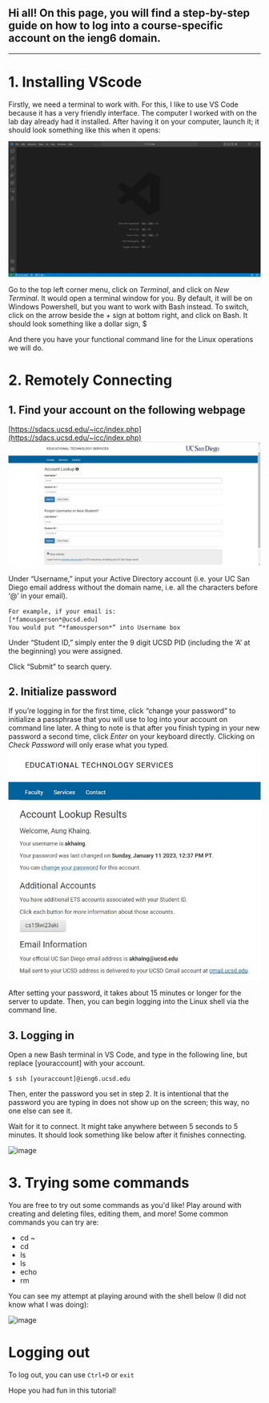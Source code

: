 ## Hi all! On this page, you will find a step-by-step guide on how to log into a course-specific account on the **ieng6** domain.

---


# 1. Installing VScode
Firstly, we need a terminal to work with. For this, I like to use VS Code because it has a very friendly interface. The computer I worked with on the lab day already had it installed. After having it on your computer, launch it; it should look something like this when it opens:


![Image](https://github.com/OscarKhaing/cse15l-lab-reports/blob/main/vscode.JPG?raw=true)


Go to the top left corner menu, click on *Terminal*, and click on *New Terminal*. It would open a terminal window for you. By default, it will be on Windows Powershell, but you want to work with Bash instead. To switch, click on the arrow beside the *+* sign at bottom right, and click on Bash. It should look something like a dollar sign, $

And there you have your functional command line for the Linux operations we will do.




# 2. Remotely Connecting
## 1. Find your account on the following webpage
[https://sdacs.ucsd.edu/~icc/index.php](https://sdacs.ucsd.edu/~icc/index.php)
![Image](https://github.com/OscarKhaing/cse15l-lab-reports/blob/main/1-account-search.JPG)


Under “Username,” input your Active Directory account (i.e. your UC San Diego email address without the domain name, i.e. all the characters before ‘@’ in your email). 

```
For example, if your email is:
[*famousperson*@ucsd.edu]
You would put “*famousperson*” into Username box
```
Under “Student ID,” simply enter the 9 digit UCSD PID (including the ‘A’ at the beginning) you were assigned.

Click “Submit” to search query.

## 2. Initialize password

If you’re logging in for the first time, click “change your password” to initialize a passphrase that you will use to log into your account on command line later. A thing to note is that after you finish typing in your new password a second time, click *Enter* on your keyboard directly. Clicking on *Check Password* will only erase what you typed.
![Image](https://github.com/OscarKhaing/cse15l-lab-reports/blob/main/2-account-search.JPG)


After setting your password, it takes about 15 minutes or longer for the server to update. Then, you can begin logging into the Linux shell via the command line.

## 3. Logging in
Open a new Bash terminal in VS Code, and type in the following line, but replace [youraccount] with your account.
```
$ ssh [youraccount]@ieng6.ucsd.edu
```
Then, enter the password you set in step 2. It is intentional that the password you are typing in does not show up on the screen; this way, no one else can see it.


Wait for it to connect. It might take anywhere between 5 seconds to 5 minutes. It should look something like below after it finishes connecting.

![image](https://user-images.githubusercontent.com/117701031/212815644-65b276b8-9747-4a28-904e-1078b533b425.png)


# 3. Trying some commands
You are free to try out some commands as you'd like! Play around with creating and deleting files, editing them, and more!
Some common commands you can try are:
* cd ~
* cd
* ls 
* ls <directory> 
* echo
* rm
  
You can see my attempt at playing around with the shell below (I did not know what I was doing):
  
![image](https://user-images.githubusercontent.com/117701031/212816385-485910ff-c5c0-4020-82f3-b2d9bf390bdb.png)

# Logging out
To log out, you can use ```Ctrl+D``` or ```exit```

Hope you had fun in this tutorial!
